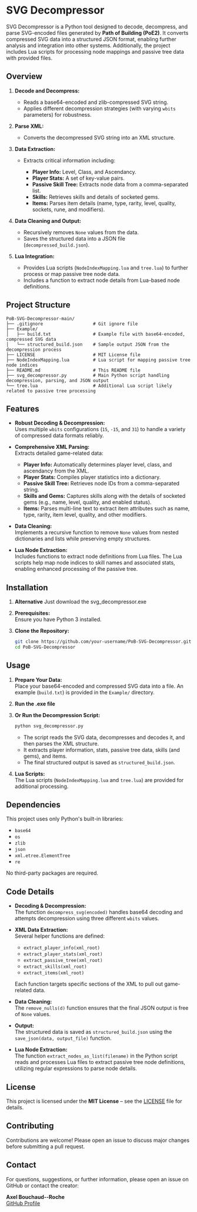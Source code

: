 # SVG Decompressor

SVG Decompressor is a Python tool designed to decode, decompress, and parse SVG-encoded files generated by **Path of Building (PoE2)**. It converts compressed SVG data into a structured JSON format, enabling further analysis and integration into other systems. Additionally, the project includes Lua scripts for processing node mappings and passive tree data with provided files.

## Overview

1. **Decode and Decompress:**    
   - Reads a base64-encoded and zlib-compressed SVG string.
   - Applies different decompression strategies (with varying `wbits` parameters) for robustness.  
2. **Parse XML:**
   
   - Converts the decompressed SVG string into an XML structure.
     
4. **Data Extraction:**  
   - Extracts critical information including:
     
     - **Player Info:** Level, Class, and Ascendancy.
     - **Player Stats:** A set of key-value pairs.
     - **Passive Skill Tree:** Extracts node data from a comma-separated list.
     - **Skills:** Retrieves skills and details of socketed gems.
     - **Items:** Parses item details (name, type, rarity, level, quality, sockets, rune, and modifiers).
       
5. **Data Cleaning and Output:**
   
   - Recursively removes `None` values from the data.
   - Saves the structured data into a JSON file (`decompressed_build.json`).
     
7. **Lua Integration:**
   
   - Provides Lua scripts (`NodeIndexMapping.lua` and `tree.lua`) to further process or map passive tree node data.
   - Includes a function to extract node details from Lua-based node definitions.

## Project Structure

```
PoB-SVG-Decompressor-main/
├── .gitignore                   # Git ignore file
├── Example/
│   ├── build.txt                # Example file with base64-encoded, compressed SVG data
│   └── structured_build.json    # Sample output JSON from the decompression process
├── LICENSE                      # MIT License file
├── NodeIndexMapping.lua         # Lua script for mapping passive tree node indices
├── README.md                    # This README file
├── svg_decompressor.py          # Main Python script handling decompression, parsing, and JSON output
└── tree.lua                     # Additional Lua script likely related to passive tree processing
```

## Features

- **Robust Decoding & Decompression:**  
  Uses multiple `wbits` configurations (`15`, `-15`, and `31`) to handle a variety of compressed data formats reliably.
  
- **Comprehensive XML Parsing:**  
  Extracts detailed game-related data:
  - **Player Info:** Automatically determines player level, class, and ascendancy from the XML.
  - **Player Stats:** Compiles player statistics into a dictionary.
  - **Passive Skill Tree:** Retrieves node IDs from a comma-separated string.
  - **Skills and Gems:** Captures skills along with the details of socketed gems (e.g., name, level, quality, and enabled status).
  - **Items:** Parses multi-line text to extract item attributes such as name, type, rarity, item level, quality, and other modifiers.
  
- **Data Cleaning:**  
  Implements a recursive function to remove `None` values from nested dictionaries and lists while preserving empty structures.
  
- **Lua Node Extraction:**  
  Includes functions to extract node definitions from Lua files. The Lua scripts help map node indices to skill names and associated stats, enabling enhanced processing of the passive tree.

## Installation

1. **Alternative**
   Just download the svg_decompressor.exe   
   
2. **Prerequisites:**  
   Ensure you have Python 3 installed.

3. **Clone the Repository:**

   ```bash
   git clone https://github.com/your-username/PoB-SVG-Decompressor.git
   cd PoB-SVG-Decompressor
   ```
   
## Usage

1. **Prepare Your Data:**  
   Place your base64-encoded and compressed SVG data into a file. An example (`build.txt`) is provided in the `Example/` directory.   

2. **Run the .exe file**

3. **Or Run the Decompression Script:**

   ```bash
   python svg_decompressor.py
   ```

   - The script reads the SVG data, decompresses and decodes it, and then parses the XML structure.
   - It extracts player information, stats, passive tree data, skills (and gems), and items.
   - The final structured output is saved as `structured_build.json`.

4. **Lua Scripts:**  
   The Lua scripts (`NodeIndexMapping.lua` and `tree.lua`) are provided for additional processing.

## Dependencies

This project uses only Python's built-in libraries:
- `base64`
- `os`
- `zlib`
- `json`
- `xml.etree.ElementTree`
- `re`

No third-party packages are required.

## Code Details

- **Decoding & Decompression:**  
  The function `decompress_svg(encoded)` handles base64 decoding and attempts decompression using three different `wbits` values.
  
- **XML Data Extraction:**  
  Several helper functions are defined:
  - `extract_player_info(xml_root)`
  - `extract_player_stats(xml_root)`
  - `extract_passive_tree(xml_root)`
  - `extract_skills(xml_root)`
  - `extract_items(xml_root)`
  
  Each function targets specific sections of the XML to pull out game-related data.
  
- **Data Cleaning:**  
  The `remove_nulls(d)` function ensures that the final JSON output is free of `None` values.
  
- **Output:**  
  The structured data is saved as `structured_build.json` using the `save_json(data, output_file)` function.
  
- **Lua Node Extraction:**  
  The function `extract_nodes_as_list(filename)` in the Python script reads and processes Lua files to extract passive tree node definitions, utilizing regular expressions to parse node details.

## License

This project is licensed under the **MIT License** – see the [LICENSE](LICENSE) file for details.

## Contributing

Contributions are welcome! Please open an issue to discuss major changes before submitting a pull request.

## Contact

For questions, suggestions, or further information, please open an issue on GitHub or contact the creator:

**Axel Bouchaud--Roche**  
[GitHub Profile](https://github.com/AxelBcr)
